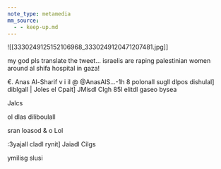```yaml
---
note_type: metamedia
mm_source:
  - - keep-up.md
---
```


![[3330249125152106968_3330249120471207481.jpg]]

my god pls translate the tweet... israelis are
raping palestinian women around al shifa
hospital in gaza!

€. Anas Al-Sharif v i il @ @AnasAlS...-1h
8 polonall sugll dlpos dishulal] diblgall | Joles
el Cpait] JMisdl Clgh 85l elitdl gaseo bysea

Jalcs

ol dlas diliboulall

sran loasod & o Lol

:3yajall cladl
rynit] Jaiadl Cilgs

ymilisg slusi

